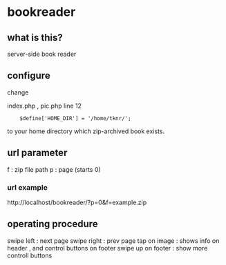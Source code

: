 # bookreader## what is this?server-side book reader## configurechangeindex.php , pic.php line 12```	$define['HOME_DIR'] = '/home/tknr/';```to your home directory which zip-archived book exists.## url parameterf : zip file pathp : page (starts 0)### url examplehttp://localhost/bookreader/?p=0&f=example.zip## operating procedureswipe left : next pageswipe right : prev pagetap on image : shows info on header , and control buttons on footerswipe up on footer : show more controll buttons